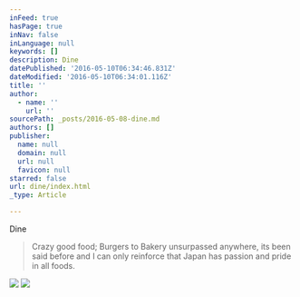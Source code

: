 ```yaml
---
inFeed: true
hasPage: true
inNav: false
inLanguage: null
keywords: []
description: Dine
datePublished: '2016-05-10T06:34:46.831Z'
dateModified: '2016-05-10T06:34:01.116Z'
title: ''
author:
  - name: ''
    url: ''
sourcePath: _posts/2016-05-08-dine.md
authors: []
publisher:
  name: null
  domain: null
  url: null
  favicon: null
starred: false
url: dine/index.html
_type: Article

---
```

Dine

> Crazy good food; Burgers to Bakery unsurpassed anywhere, its been said before and I can only reinforce that Japan has passion and pride in all foods. 

![](https://s3-us-west-2.amazonaws.com/the-grid-img/p/ba148d05b9ac459a163bf1f49101566fb88173db.jpg)
![](https://s3-us-west-2.amazonaws.com/the-grid-img/p/fffd1117be739ea951d985cfa7d7c0318fc77b3b.jpg)